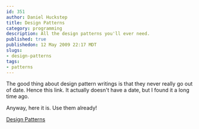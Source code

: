 ```yaml
--- 
id: 351
author: Daniel Huckstep
title: Design Patterns
category: programming
description: All the design patterns you'll ever need.
published: true
publishedon: 12 May 2009 22:17 MDT
slugs: 
- design-patterns
tags: 
- patterns
---
```

The good thing about design pattern writings is that they never really
go out of date. Hence this link. It actually doesn't have a date, but I
found it a long time ago.

Anyway, here it is. Use them already!

[Design Patterns](http://sourcemaking.com/design_patterns)
